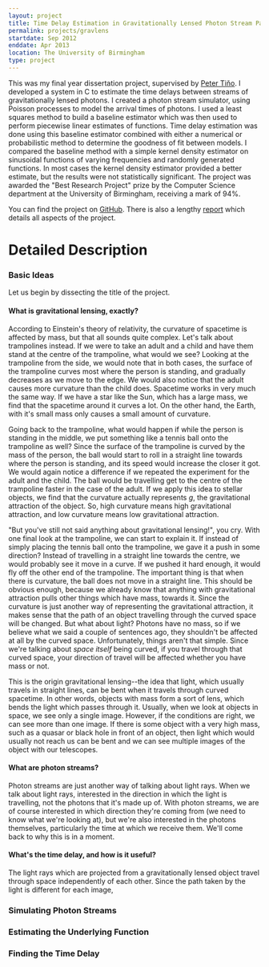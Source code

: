 ```yaml
---
layout: project
title: Time Delay Estimation in Gravitationally Lensed Photon Stream Pairs
permalink: projects/gravlens
startdate: Sep 2012
enddate: Apr 2013
location: The University of Birmingham
type: project
---
```


This was my final year dissertation project, supervised by
[Peter Tiňo](www.cs.bham.ac.uk/pxt~). I developed a system in C to estimate the
time delays between streams of gravitationally lensed photons. I created a
photon stream simulator, using Poisson processes to model the arrival times of
photons. I used a least squares method to build a baseline estimator which was
then used to perform piecewise linear estimates of functions. Time delay
estimation was done using this baseline estimator combined with either a
numerical or probabilistic method to determine the goodness of fit between
models. I compared the baseline method with a simple kernel density estimator on
sinusoidal functions of varying frequencies and randomly generated functions. In
most cases the kernel density estimator provided a better estimate, but the
results were not statistically significant. The project was awarded the "Best
Research Project" prize by the Computer Science department at the University of
Birmingham, receiving a mark of 94%.

You can find the project on
[GitHub](https://github.com/heuristicus/final-year-project). There is also a
lengthy
[report](https://github.com/heuristicus/final-year-project/blob/master/docs/report/report.pdf?raw=true)
which details all aspects of the project.

# Detailed Description
### Basic Ideas
Let us begin by dissecting the title of the project.
####  What is gravitational lensing, exactly?

According to Einstein's theory of relativity, the curvature of spacetime is
affected by mass, but that all sounds quite complex. Let's talk about
trampolines instead. If we were to take an adult and a child and have them stand
at the centre of the trampoline, what would we see? Looking at the trampoline
from the side, we would note that in both cases, the surface of the trampoline
curves most where the person is standing, and gradually decreases as we move to
the edge. We would also notice that the adult causes more curvature than the
child does. Spacetime works in very much the same way. If we have a star like
the Sun, which has a large mass, we find that the spacetime around it curves a
lot. On the other hand, the Earth, with it's small mass only causes a small
amount of curvature.

Going back to the trampoline, what would happen if while the person is standing
in the middle, we put something like a tennis ball onto the trampoline as well?
Since the surface of the trampoline is curved by the mass of the person, the
ball would start to roll in a straight line towards where the person is
standing, and its speed would increase the closer it got. We would again notice
a difference if we repeated the experiment for the adult and the child. The ball
would be travelling get to the centre of the trampoline faster in the case of
the adult. If we apply this idea to stellar objects, we find that the curvature
actually represents $g$, the gravitational attraction of the object. So, high
curvature means high gravitational attraction, and low curvature means low
gravitational attraction.

"But you've still not said anything about gravitational lensing!", you cry. With
one final look at the trampoline, we can start to explain it. If instead of
simply placing the tennis ball onto the trampoline, we gave it a push in some
direction? Instead of travelling in a straight line towards the centre, we would
probably see it move in a curve. If we pushed it hard enough, it would fly off
the other end of the trampoline. The important thing is that when there is
curvature, the ball does not move in a straight line. This should be obvious
enough, because we already know that anything with gravitational attraction
pulls other things which have mass, towards it. Since the curvature is just
another way of representing the gravitational attraction, it makes sense that
the path of an object travelling through the curved space will be changed. But
what about light? Photons have no mass, so if we believe what we said a couple
of sentences ago, they shouldn't be affected at all by the curved
space. Unfortunately, things aren't that simple. Since we're talking about
_space itself_ being curved, if you travel through that curved space, your
direction of travel will be affected whether you have mass or not.

This is the origin gravitational lensing--the idea that light, which usually
travels in straight lines, can be bent when it travels through curved
spacetime. In other words, objects with mass form a sort of lens, which bends
the light which passes through it. Usually, when we look at objects in space, we
see only a single image. However, if the conditions are right, we can see more
than one image. If there is some object with a very high mass, such as a quasar
or black hole in front of an object, then light which would usually not reach us
can be bent and we can see multiple images of the object with our telescopes.

#### What are photon streams?

Photon streams are just another way of talking about light rays. When we talk
about light rays, interested in the direction in which the light is
travelling, not the photons that it's made up of. With photon streams, we are of
course interested in which direction they're coming from (we need to know what
we're looking at), but we're also interested in the photons themselves,
particularly the time at which we receive them. We'll come back to why this is
in a moment.

#### What's the time delay, and how is it useful?

The light rays which are projected from a gravitationally lensed object travel
through space independently of each other. Since the path taken by the light is
different for each image,

### Simulating Photon Streams



### Estimating the Underlying Function
### Finding the Time Delay
